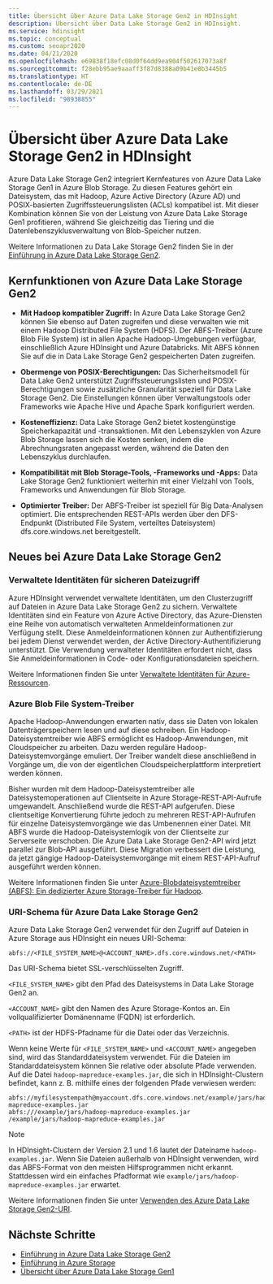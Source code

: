 ```yaml
---
title: Übersicht über Azure Data Lake Storage Gen2 in HDInsight
description: Übersicht über Data Lake Storage Gen2 in HDInsight.
ms.service: hdinsight
ms.topic: conceptual
ms.custom: seoapr2020
ms.date: 04/21/2020
ms.openlocfilehash: e69838f18efc08d0f64dd9ea904f502617073a8f
ms.sourcegitcommit: f28ebb95ae9aaaff3f87d8388a09b41e0b3445b5
ms.translationtype: HT
ms.contentlocale: de-DE
ms.lasthandoff: 03/29/2021
ms.locfileid: "98938855"
---
```

# <a name="azure-data-lake-storage-gen2-overview-in-hdinsight"></a>Übersicht über Azure Data Lake Storage Gen2 in HDInsight

Azure Data Lake Storage Gen2 integriert Kernfeatures von Azure Data Lake Storage Gen1 in Azure Blob Storage. Zu diesen Features gehört ein Dateisystem, das mit Hadoop, Azure Active Directory (Azure AD) und POSIX-basierten Zugriffssteuerungslisten (ACLs) kompatibel ist. Mit dieser Kombination können Sie von der Leistung von Azure Data Lake Storage Gen1 profitieren, während Sie gleichzeitig das Tiering und die Datenlebenszyklusverwaltung von Blob-Speicher nutzen.

Weitere Informationen zu Data Lake Storage Gen2 finden Sie in der [Einführung in Azure Data Lake Storage Gen2](../storage/blobs/data-lake-storage-introduction.md).

## <a name="core-functionality-of-azure-data-lake-storage-gen2"></a>Kernfunktionen von Azure Data Lake Storage Gen2

* **Mit Hadoop kompatibler Zugriff:** In Azure Data Lake Storage Gen2 können Sie ebenso auf Daten zugreifen und diese verwalten wie mit einem Hadoop Distributed File System (HDFS). Der ABFS-Treiber (Azure Blob File System) ist in allen Apache Hadoop-Umgebungen verfügbar, einschließlich Azure HDInsight und Azure Databricks. Mit ABFS können Sie auf die in Data Lake Storage Gen2 gespeicherten Daten zugreifen.

* **Obermenge von POSIX-Berechtigungen:** Das Sicherheitsmodell für Data Lake Gen2 unterstützt Zugriffssteuerungslisten und POSIX-Berechtigungen sowie zusätzliche Granularität speziell für Data Lake Storage Gen2. Die Einstellungen können über Verwaltungstools oder Frameworks wie Apache Hive und Apache Spark konfiguriert werden.

* **Kosteneffizienz:** Data Lake Storage Gen2 bietet kostengünstige Speicherkapazität und -transaktionen. Mit den Lebenszyklen von Azure Blob Storage lassen sich die Kosten senken, indem die Abrechnungsraten angepasst werden, während die Daten den Lebenszyklus durchlaufen.

* **Kompatibilität mit Blob Storage-Tools, -Frameworks und -Apps:** Data Lake Storage Gen2 funktioniert weiterhin mit einer Vielzahl von Tools, Frameworks und Anwendungen für Blob Storage.

* **Optimierter Treiber:** Der ABFS-Treiber ist speziell für Big Data-Analysen optimiert. Die entsprechenden REST-APIs werden über den DFS-Endpunkt (Distributed File System, verteiltes Dateisystem) dfs.core.windows.net bereitgestellt.

## <a name="whats-new-for-azure-data-lake-storage-gen-2"></a>Neues bei Azure Data Lake Storage Gen2

### <a name="managed-identities-for-secure-file-access"></a>Verwaltete Identitäten für sicheren Dateizugriff

Azure HDInsight verwendet verwaltete Identitäten, um den Clusterzugriff auf Dateien in Azure Data Lake Storage Gen2 zu sichern. Verwaltete Identitäten sind ein Feature von Azure Active Directory, das Azure-Diensten eine Reihe von automatisch verwalteten Anmeldeinformationen zur Verfügung stellt. Diese Anmeldeinformationen können zur Authentifizierung bei jedem Dienst verwendet werden, der Active Directory-Authentifizierung unterstützt. Die Verwendung verwalteter Identitäten erfordert nicht, dass Sie Anmeldeinformationen in Code- oder Konfigurationsdateien speichern.

Weitere Informationen finden Sie unter [Verwaltete Identitäten für Azure-Ressourcen](../active-directory/managed-identities-azure-resources/overview.md).

### <a name="azure-blob-file-system-driver"></a>Azure Blob File System-Treiber

Apache Hadoop-Anwendungen erwarten nativ, dass sie Daten von lokalen Datenträgerspeichern lesen und auf diese schreiben. Ein Hadoop-Dateisystemtreiber wie ABFS ermöglicht es Hadoop-Anwendungen, mit Cloudspeicher zu arbeiten. Dazu werden reguläre Hadoop-Dateisystemvorgänge emuliert. Der Treiber wandelt diese anschließend in Vorgänge um, die von der eigentlichen Cloudspeicherplattform interpretiert werden können.

Bisher wurden mit dem Hadoop-Dateisystemtreiber alle Dateisystemoperationen auf Clientseite in Azure Storage-REST-API-Aufrufe umgewandelt. Anschließend wurde die REST-API aufgerufen. Diese clientseitige Konvertierung führte jedoch zu mehreren REST-API-Aufrufen für einzelne Dateisystemvorgänge wie das Umbenennen einer Datei. Mit ABFS wurde die Hadoop-Dateisystemlogik von der Clientseite zur Serverseite verschoben. Die Azure Data Lake Storage Gen2-API wird jetzt parallel zur Blob-API ausgeführt. Diese Migration verbessert die Leistung, da jetzt gängige Hadoop-Dateisystemvorgänge mit einem REST-API-Aufruf ausgeführt werden können.

Weitere Informationen finden Sie unter [Azure-Blobdateisystemtreiber (ABFS): Ein dedizierter Azure Storage-Treiber für Hadoop](../storage/blobs/data-lake-storage-abfs-driver.md).

### <a name="uri-scheme-for-azure-data-lake-storage-gen-2"></a>URI-Schema für Azure Data Lake Storage Gen2

Azure Data Lake Storage Gen2 verwendet für den Zugriff auf Dateien in Azure Storage aus HDInsight ein neues URI-Schema:

`abfs://<FILE_SYSTEM_NAME>@<ACCOUNT_NAME>.dfs.core.windows.net/<PATH>`

Das URI-Schema bietet SSL-verschlüsselten Zugriff.

`<FILE_SYSTEM_NAME>` gibt den Pfad des Dateisystems in Data Lake Storage Gen2 an.

`<ACCOUNT_NAME>` gibt den Namen des Azure Storage-Kontos an. Ein vollqualifizierter Domänenname (FQDN) ist erforderlich.

`<PATH>` ist der HDFS-Pfadname für die Datei oder das Verzeichnis.

Wenn keine Werte für `<FILE_SYSTEM_NAME>` und `<ACCOUNT_NAME>` angegeben sind, wird das Standarddateisystem verwendet. Für die Dateien im Standarddateisystem können Sie relative oder absolute Pfade verwenden. Auf die Datei `hadoop-mapreduce-examples.jar`, die sich in HDInsight-Clustern befindet, kann z. B. mithilfe eines der folgenden Pfade verwiesen werden:

```
abfs://myfilesystempath@myaccount.dfs.core.windows.net/example/jars/hadoop-mapreduce-examples.jar
abfs:///example/jars/hadoop-mapreduce-examples.jar /example/jars/hadoop-mapreduce-examples.jar
```

> [!NOTE]
> In HDInsight-Clustern der Version 2.1 und 1.6 lautet der Dateiname `hadoop-examples.jar`. Wenn Sie Dateien außerhalb von HDInsight verwenden, wird das ABFS-Format von den meisten Hilfsprogrammen nicht erkannt. Stattdessen wird ein einfaches Pfadformat wie `example/jars/hadoop-mapreduce-examples.jar` erwartet.

Weitere Informationen finden Sie unter [Verwenden des Azure Data Lake Storage Gen2-URI](../storage/blobs/data-lake-storage-introduction-abfs-uri.md).

## <a name="next-steps"></a>Nächste Schritte

* [Einführung in Azure Data Lake Storage Gen2](../storage/blobs/data-lake-storage-introduction.md)
* [Einführung in Azure Storage](../storage/common/storage-introduction.md)
* [Übersicht über Azure Data Lake Storage Gen1](./overview-data-lake-storage-gen1.md)